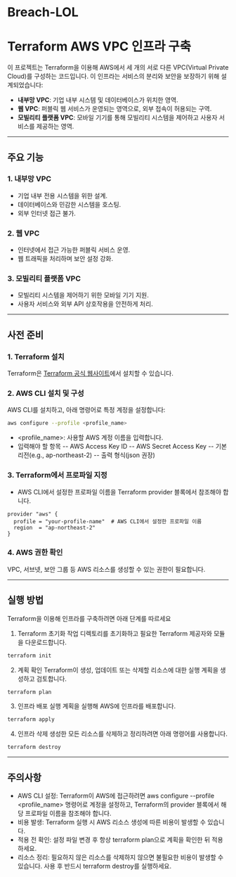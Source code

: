# Breach-LOL
# Terraform AWS VPC 인프라 구축

이 프로젝트는 Terraform을 이용해 AWS에서 세 개의 서로 다른 VPC(Virtual Private Cloud)를 구성하는 코드입니다. 이 인프라는 서비스의 분리와 보안을 보장하기 위해 설계되었습니다:

- **내부망 VPC**: 기업 내부 시스템 및 데이터베이스가 위치한 영역.
- **웹 VPC**: 퍼블릭 웹 서비스가 운영되는 영역으로, 외부 접속이 허용되는 구역.
- **모빌리티 플랫폼 VPC**: 모바일 기기를 통해 모빌리티 시스템을 제어하고 사용자 서비스를 제공하는 영역.

---

## 주요 기능

### 1. 내부망 VPC
- 기업 내부 전용 시스템을 위한 설계.
- 데이터베이스와 민감한 시스템을 호스팅.
- 외부 인터넷 접근 불가.

### 2. 웹 VPC
- 인터넷에서 접근 가능한 퍼블릭 서비스 운영.
- 웹 트래픽을 처리하며 보안 설정 강화.

### 3. 모빌리티 플랫폼 VPC
- 모빌리티 시스템을 제어하기 위한 모바일 기기 지원.
- 사용자 서비스와 외부 API 상호작용을 안전하게 처리.

---

## 사전 준비

### 1. Terraform 설치
Terraform은 [Terraform 공식 웹사이트](https://www.terraform.io/downloads.html)에서 설치할 수 있습니다.

### 2. AWS CLI 설치 및 구성
AWS CLI를 설치하고, 아래 명령어로 특정 계정을 설정합니다:

```bash
aws configure --profile <profile_name>
```
- <profile_name>: 사용할 AWS 계정 이름을 입력합니다.
- 입력해야 할 항목
-- AWS Access Key ID
-- AWS Secret Access Key
-- 기본 리전(e.g., ap-northeast-2)
-- 출력 형식(json 권장)
###  3. Terraform에서 프로파일 지정
- AWS CLI에서 설정한 프로파일 이름을 Terraform provider 블록에서 참조해야 합니다.

```hcl
provider "aws" {
  profile = "your-profile-name"  # AWS CLI에서 설정한 프로파일 이름
  region  = "ap-northeast-2"
}
```
###  4. AWS 권한 확인
VPC, 서브넷, 보안 그룹 등 AWS 리소스를 생성할 수 있는 권한이 필요합니다.

---
## 실행 방법
Terraform을 이용해 인프라를 구축하려면 아래 단계를 따르세요
1. Terraform 초기화
작업 디렉토리를 초기화하고 필요한 Terraform 제공자와 모듈을 다운로드합니다.
```bash
terraform init
```
2. 계획 확인
Terraform이 생성, 업데이트 또는 삭제할 리소스에 대한 실행 계획을 생성하고 검토합니다.
```bash
terraform plan
```
3. 인프라 배포
실행 계획을 실행해 AWS에 인프라를 배포합니다.
```bash
terraform apply
```
4. 인프라 삭제
생성한 모든 리소스를 삭제하고 정리하려면 아래 명령어를 사용합니다.
```bash
terraform destroy
```
---
## 주의사항
- AWS CLI 설정: Terraform이 AWS에 접근하려면 aws configure --profile <profile_name> 명령어로 계정을 설정하고, Terraform의 provider 블록에서 해당 프로파일 이름을 참조해야 합니다.
- 비용 발생: Terraform 실행 시 AWS 리소스 생성에 따른 비용이 발생할 수 있습니다.
- 적용 전 확인: 설정 파일 변경 후 항상 terraform plan으로 계획을 확인한 뒤 적용하세요.
- 리소스 정리: 필요하지 않은 리소스를 삭제하지 않으면 불필요한 비용이 발생할 수 있습니다. 사용 후 반드시 terraform destroy를 실행하세요.
